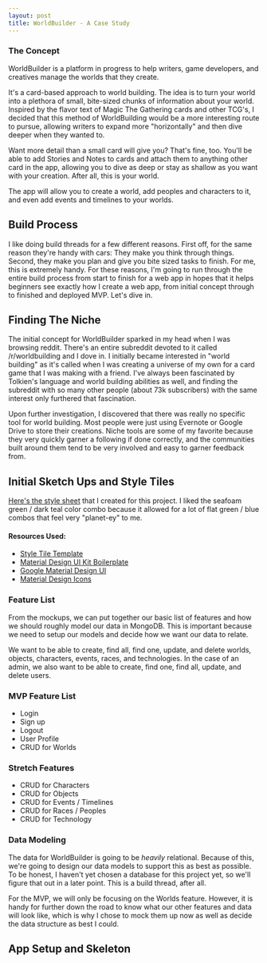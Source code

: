 ```yaml
---
layout: post
title: WorldBuilder - A Case Study
---
```


### The Concept

WorldBuilder is a platform in progress to help writers, game developers, and creatives manage the worlds that they create. 

It's a card-based approach to world building. The idea is to turn your world into a plethora of small, bite-sized chunks of information about your world. Inspired by the flavor text of Magic The Gathering cards and other TCG's, I decided that this method of WorldBuilding would be a more interesting route to pursue, allowing writers to expand more "horizontally" and then dive deeper when they wanted to. 

Want more detail than a small card will give you? That's fine, too. You'll be able to add Stories and Notes to cards and attach them to anything other card in the app, allowing you to dive as deep or stay as shallow as you want with your creation. After all, this is your world. 

The app will allow you to create a world, add peoples and characters to it, and even add events and timelines to your worlds. 

## Build Process
I like doing build threads for a few different reasons. First off, for the same reason they're handy with cars: They make you think through things. Second, they make you plan and give you bite sized tasks to finish. 
For me, this is extremely handy. For these reasons, I'm going to run through the entire build process from start to finish for a web app in hopes that it helps beginners see exactly how I create a web app, from initial concept through to finished and deployed MVP. Let's dive in. 

## Finding The Niche 
The initial concept for WorldBuilder sparked in my head when I was browsing reddit. There's an entire subreddit devoted to it called /r/worldbuilding and I dove in. I initially became interested in "world building" as it's called when I was creating a universe of my own for a card game that I was making with a friend. I've always been fascinated by Tolkien's language and world building abilities as well, and finding the subreddit with so many other people (about 73k subscribers) with the same interest only furthered that fascination. 

Upon further investigation, I discovered that there was really no specific tool for world building. Most people were just using Evernote or Google Drive to store their creations. Niche tools are some of my favorite because they very quickly garner a following if done correctly, and the communities built around them tend to be very involved and easy to garner feedback from. 

## Initial Sketch Ups and Style Tiles 
[Here's the style sheet](https://www.behance.net/gallery/38158327/WorldBuilder-Mockups) that I created for this project. I liked the seafoam green / dark teal color combo because it allowed for a lot of flat green / blue combos that feel very "planet-ey" to me. 

#### Resources Used: 
* [Style Tile Template](http://www.sketchappsources.com/free-source/1772-style-tile-template-sketch-freebie-resource.html)
* [Material Design UI Kit Boilerplate](http://www.sketchappsources.com/free-source/1661-material-design-ui-kit-boilerplate-sketch-freebie-resource.html)
* [Google Material Design UI](http://www.sketchappsources.com/free-source/597-google-material-design-ui-sketch-app.html)
* [Material Design Icons](http://www.sketchappsources.com/free-source/1692-350-free-icons-webalys-sketch-freebie-resource.html)

### Feature List 
From the mockups, we can put together our basic list of features and how we should roughly model our data in MongoDB. This is important because we need to setup our models and decide how we want our data to relate. 

We want to be able to create, find all, find one, update, and delete worlds, objects, characters, events, races, and technologies. In the case of an admin, we also want to be able to create, find one, find all, update, and delete users. 

### MVP Feature List 
* Login
* Sign up 
* Logout 
* User Profile 
* CRUD for Worlds

### Stretch Features 
* CRUD for Characters 
* CRUD for Objects
* CRUD for Events / Timelines 
* CRUD for Races / Peoples 
* CRUD for Technology 

### Data Modeling
The data for WorldBuilder is going to be _heavily_ relational. Because of this, we're going to design our data models to support this as best as possible. 
To be honest, I haven't yet chosen a database for this project yet, so we'll figure that out in a later point. This is a build thread, after all.

For the MVP, we will only be focusing on the Worlds feature. However, it is handy for further down the road to know what our other features and data will look like, which is why I chose to mock them up now as well as decide the data structure as best I could.  

## App Setup and Skeleton



